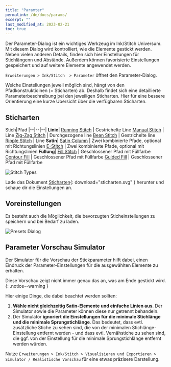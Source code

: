 ```yaml
---
title: "Paramter"
permalink: /de/docs/params/
excerpt: ""
last_modified_at: 2023-02-21
toc: true
---
```

Der Parameter-Dialog ist ein wichtiges Werkzeug im Ink/Stitch Universum. Mit diesem Dialog wird kontrolliert, wie die Elemente gestickt werden. Neben vielen anderen Details, finden sich hier Einstellungen für Stichlängenn und Abstände. Außerdem können favorisierte Einstellungen gespeichert und auf weitere Elemente angewendet werden.

`Erweiterungen > Ink/Stitch  > Parameter` öffnet den Parameter-Dialog.

Welche Einstellungen jeweil möglich sind, hängt von den Pfadkonstruktioinen (= Sticharten) ab. Deshalb findet sich eine detaillierte Parameterbeschreibung bei den jeweiligen Sticharten. Hier für eine bessere Orientierung eine kurze Übersicht über die verfügbaren Sticharten.

## Sticharten

Stich|Pfad
|--|--|--|
**Linie**|
[Running Stitch](/de/docs/stitches/running-stitch/) | Gestrichelte Line
[Manual Stitch](/de/docs/stitches/manual-stitch/)   | Line
[Zig-Zag Stitch](/de/docs/stitches/zigzag-stitch/)  | Durchgezogene line
[Bean Stitch](/de/docs/stitches/bean-stitch/)       | Gestrichelte line
[Ripple Stitch](/de/docs/stitches/ripple-stitch)    | Line
**Satin**|
[Satin Column](/de/docs/stitches/satin-column)      | Zwei kombinierte Pfade, optional mit Richtungslinien
[E-Stitch](/de/docs/stitches/e-stitch)              | Zwei kombinierte Pfade, optional mit Richtungslinien
**Füllung**|
[Fill Stitch](/de/docs/stitches/fill-stitch/)       | Geschlossener Pfad mit Füllfarbe
[Contour Fill](/de/docs/stitches/contour-fill)      | Geschlossener Pfad mit Füllfarbe
[Guided Fill](/de/docs/stitches/guided-fill)        | Geschlossener Pfad mit Füllfarbe

![Stitch Types](/assets/images/docs/stitch-types.svg)

Lade das Dokument [Sticharten](/assets/images/docs/stitch-types.svg){: download="sticharten.svg" } herunter und schaue dir die Einstellungen an.

## Voreinstellungen

Es besteht auch die Möglichkeit, die bevorzugten Sticheinstellungen zu speichern und bei Bedarf zu laden.

![Presets Dialog](/assets/images/docs/de/params-presets.jpg)

## Parameter Vorschau Simulator

Der Simulator für die Vorschau der Stickparameter hilft dabei, einen Eindruck der Parameter-Einstellungen für die ausgewählten Elemente zu erhalten.

Diese Vorschau zeigt nicht immer genau das an, was am Ende gestickt wird.
{: .notice--warning }

Hier einige Dinge, die dabei beachtet werden sollten:

1. **Wähle nicht gleichzeitig Satin-Elemente und einfache Linien aus**. Der Simulator sowie die Parameter können diese nur getrennt behandeln.
2. Der Simulator **ignoriert die Einstellungen für die minimale Stichlänge und die minimale Sprungstichlänge**. Das bedeutet, dass evtl. zusätzliche Stiche zu sehen sind, die von der minimalen Stichlänge-Einstellung entfernt werden - und dass evtl. Vernähstiche zu sehen sind, die ggf. von der Einstellung für die minimale Sprungstichlänge entfernt werden würden.

Nutze `Erweiterungen > Ink/Stitch > Visualisieren und Exportieren > Simulator / Realistische Vorschau` für eine etwas präzisere Darstellung.
